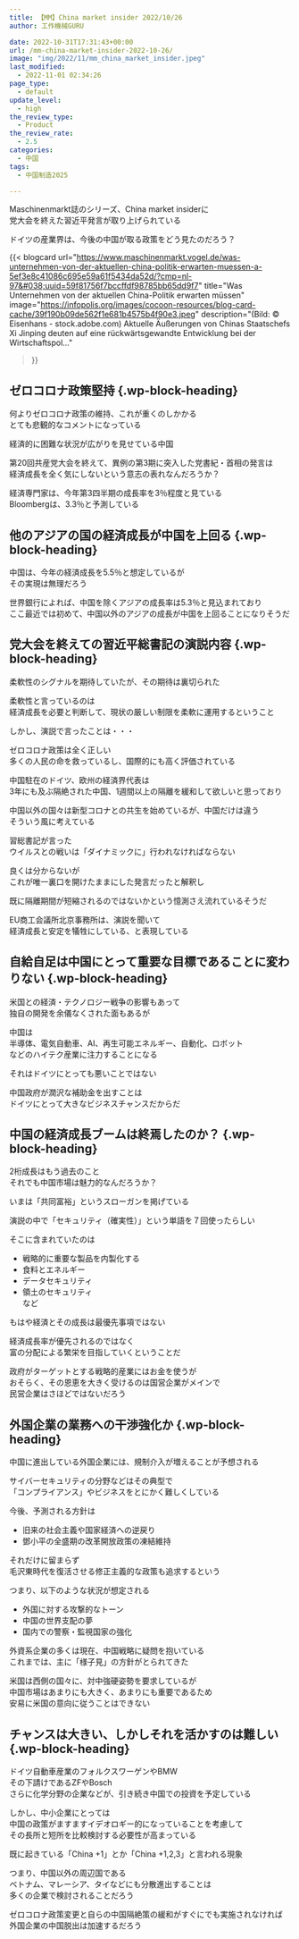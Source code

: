 ```yaml
---
title: 【MM】China market insider 2022/10/26
author: 工作機械GURU

date: 2022-10-31T17:31:43+00:00
url: /mm-china-market-insider-2022-10-26/
image: "img/2022/11/mm_china_market_insider.jpeg"
last_modified:
  - 2022-11-01 02:34:26
page_type:
  - default
update_level:
  - high
the_review_type:
  - Product
the_review_rate:
  - 2.5
categories:
  - 中国
tags:
  - 中国制造2025

---
```

Maschinenmarkt誌のシリーズ、China market insiderに  
党大会を終えた習近平発言が取り上げられている

ドイツの産業界は、今後の中国が取る政策をどう見たのだろう？

{{< blogcard
url="https://www.maschinenmarkt.vogel.de/was-unternehmen-von-der-aktuellen-china-politik-erwarten-muessen-a-5ef3e8c41086c695e59a61f5434da52d/?cmp=nl-97&#038;uuid=59f81756f7bccffdf98785bb65dd9f7"
title="Was Unternehmen von der aktuellen China-Politik erwarten müssen"
image="https://infopolis.org/images/cocoon-resources/blog-card-cache/39f190b09de562f1e681b4575b4f90e3.jpeg"
description="(Bild: © Eisenhans - stock.adobe.com) Aktuelle Äußerungen von Chinas Staatschefs Xi Jinping deuten auf eine rückwärtsgewandte Entwicklung bei der Wirtschaftspol..."
>}} 

## ゼロコロナ政策堅持 {.wp-block-heading}

何よりゼロコロナ政策の維持、これが重くのしかかる  
とても悲観的なコメントになっている

経済的に困難な状況が広がりを見せている中国

第20回共産党大会を終えて、異例の第3期に突入した党書紀・首相の発言は  
経済成長を全く気にしないという意志の表れなんだろうか？

経済専門家は、今年第3四半期の成長率を3％程度と見ている  
Bloombergは、3.3％と予測している

## 他のアジアの国の経済成長が中国を上回る {.wp-block-heading}

中国は、今年の経済成長を5.5％と想定しているが  
その実現は無理だろう

世界銀行によれば、中国を除くアジアの成長率は5.3％と見込まれており  
ここ最近では初めて、中国以外のアジアの成長が中国を上回ることになりそうだ

## 党大会を終えての習近平総書記の演説内容 {.wp-block-heading}

柔軟性のシグナルを期待していたが、その期待は裏切られた

柔軟性と言っているのは  
経済成長を必要と判断して、現状の厳しい制限を柔軟に運用するということ

しかし、演説で言ったことは・・・

ゼロコロナ政策は全く正しい  
多くの人民の命を救っているし、国際的にも高く評価されている

中国駐在のドイツ、欧州の経済界代表は  
3年にも及ぶ隔絶された中国、1週間以上の隔離を緩和して欲しいと思っており

中国以外の国々は新型コロナとの共生を始めているが、中国だけは違う  
そういう風に考えている

習総書記が言った  
ウイルスとの戦いは「ダイナミックに」行われなければならない

良くは分からないが  
これが唯一裏口を開けたままにした発言だったと解釈し

既に隔離期間が短縮されるのではないかという憶測さえ流れているそうだ

EU商工会議所北京事務所は、演説を聞いて  
経済成長と安定を犠牲にしている、と表現している

## 自給自足は中国にとって重要な目標であることに変わりない {.wp-block-heading}

米国との経済・テクノロジー戦争の影響もあって  
独自の開発を余儀なくされた面もあるが

中国は  
半導体、電気自動車、AI、再生可能エネルギー、自動化、ロボット  
などのハイテク産業に注力することになる

それはドイツにとっても悪いことではない

中国政府が潤沢な補助金を出すことは  
ドイツにとって大きなビジネスチャンスだからだ

## 中国の経済成長ブームは終焉したのか？ {.wp-block-heading}

2桁成長はもう過去のこと  
それでも中国市場は魅力的なんだろうか？

いまは「共同富裕」というスローガンを掲げている

演説の中で「セキュリティ（確実性）」という単語を７回使ったらしい

そこに含まれていたのは

<ul class="wp-block-list">
  <li>
    戦略的に重要な製品を内製化する
  </li>
  <li>
    食料とエネルギー
  </li>
  <li>
    データセキュリティ
  </li>
  <li>
    領土のセキュリティ<br />など
  </li>
</ul>

もはや経済とその成長は最優先事項ではない

経済成長率が優先されるのではなく  
富の分配による繁栄を目指していくということだ

政府がターゲットとする戦略的産業にはお金を使うが  
おそらく、その恩恵を大きく受けるのは国営企業がメインで  
民営企業はさほどではないだろう

## 外国企業の業務への干渉強化か {.wp-block-heading}

中国に進出している外国企業には、規制介入が増えることが予想される

サイバーセキュリティの分野などはその典型で  
「コンプライアンス」やビジネスをとにかく難しくしている

今後、予測される方針は

<ul class="wp-block-list">
  <li>
    旧来の社会主義や国家経済への逆戻り
  </li>
  <li>
    鄧小平の全盛期の改革開放政策の凍結維持
  </li>
</ul>

それだけに留まらず  
毛沢東時代を復活させる修正主義的な政策も追求するという

つまり、以下のような状況が想定される

<ul class="wp-block-list">
  <li>
    外国に対する攻撃的なトーン
  </li>
  <li>
    中国の世界支配の夢
  </li>
  <li>
    国内での警察・監視国家の強化
  </li>
</ul>

外資系企業の多くは現在、中国戦略に疑問を抱いている  
これまでは、主に「様子見」の方針がとられてきた

米国は西側の国々に、対中強硬姿勢を要求しているが  
中国市場はあまりにも大きく、あまりにも重要であるため  
安易に米国の意向に従うことはできない

## チャンスは大きい、しかしそれを活かすのは難しい {.wp-block-heading}

ドイツ自動車産業のフォルクスワーゲンやBMW  
その下請けであるZFやBosch  
さらに化学分野の企業などが、引き続き中国での投資を予定している

しかし、中小企業にとっては  
中国の政策がますますイデオロギー的になっていることを考慮して  
その長所と短所を比較検討する必要性が高まっている

既に起きている「China +1」とか「China +1,2,3」と言われる現象

つまり、中国以外の周辺国である  
ベトナム、マレーシア、タイなどにも分散進出することは  
多くの企業で検討されることだろう

ゼロコロナ政策変更と自らの中国隔絶策の緩和がすぐにでも実施されなければ  
外国企業の中国脱出は加速するだろう